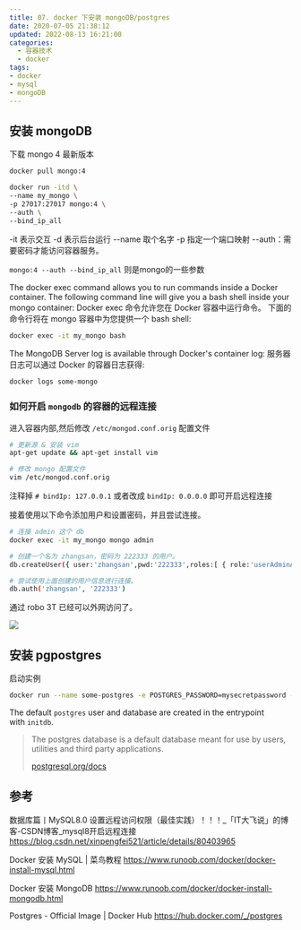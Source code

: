 ```yaml
---
title: 07. docker 下安装 mongoDB/postgres
date: 2020-07-05 21:38:12
updated: 2022-08-13 16:21:00
categories:
  - 容器技术
  - docker
tags:
- docker
- mysql
- mongoDB
---
```


## 安装 mongoDB

下载 mongo 4 最新版本

```sh
docker pull mongo:4
```

```sh
docker run -itd \
--name my_mongo \
-p 27017:27017 mongo:4 \
--auth \
--bind_ip_all
```

-it 表示交互
-d 表示后台运行
--name 取个名字
-p 指定一个端口映射
--auth：需要密码才能访问容器服务。

`mongo:4 --auth --bind_ip_all` 则是mongo的一些参数

The docker exec command allows you to run commands inside a Docker container. The following command line will give you a bash shell inside your mongo container:
Docker exec 命令允许您在 Docker 容器中运行命令。 下面的命令行将在 mongo 容器中为您提供一个 bash shell:

```sh
docker exec -it my_mongo bash
```

The MongoDB Server log is available through Docker's container log:
服务器日志可以通过 Docker 的容器日志获得:

```sh
docker logs some-mongo
```

### 如何开启 `mongodb` 的容器的远程连接

进入容器内部,然后修改 `/etc/mongod.conf.orig` 配置文件

```sh
# 更新源 & 安装 vim
apt-get update && apt-get install vim

# 修改 mongo 配置文件
vim /etc/mongod.conf.orig
```

注释掉 `# bindIp: 127.0.0.1` 或者改成 `bindIp: 0.0.0.0` 即可开启远程连接

接着使用以下命令添加用户和设置密码，并且尝试连接。

```sh
# 连接 admin 这个 db
docker exec -it my_mongo mongo admin

# 创建一个名为 zhangsan，密码为 222333 的用户。
db.createUser({ user:'zhangsan',pwd:'222333',roles:[ { role:'userAdminAnyDatabase', db: 'admin'}]});

# 尝试使用上面创建的用户信息进行连接。
db.auth('zhangsan', '222333')
```

通过 robo 3T 已经可以外网访问了。

![](https://upload-images.jianshu.io/upload_images/1662509-8e77b88e133fefaa.png?imageMogr2/auto-orient/strip%7CimageView2/2/w/1240)

## 安装 pgpostgres

启动实例

```sh
docker run --name some-postgres -e POSTGRES_PASSWORD=mysecretpassword -d postgres
```

The default `postgres` user and database are created in the entrypoint with `initdb`.

> The postgres database is a default database meant for use by users, utilities and third party applications.
>
> [postgresql.org/docs](http://www.postgresql.org/docs/9.5/interactive/app-initdb.html)

## 参考

数据库篇丨MySQL8.0 设置远程访问权限（最佳实践）！！！_「IT大飞说」的博客-CSDN博客_mysql8开启远程连接
<https://blog.csdn.net/xinpengfei521/article/details/80403965>

Docker 安装 MySQL | 菜鸟教程
<https://www.runoob.com/docker/docker-install-mysql.html>

Docker 安装 MongoDB
<https://www.runoob.com/docker/docker-install-mongodb.html>

Postgres - Official Image | Docker Hub
<https://hub.docker.com/_/postgres>
